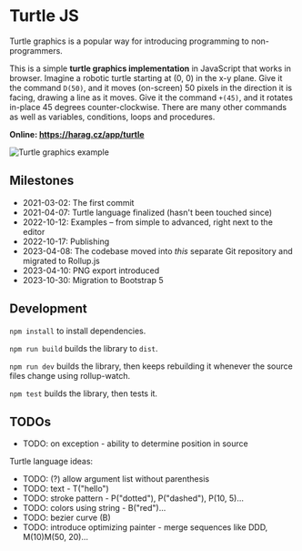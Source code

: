 # Turtle JS

Turtle graphics is a popular way for introducing programming to non-programmers.

This is a simple **turtle graphics implementation** in JavaScript that works in browser.
Imagine a robotic turtle starting at (0, 0) in the x-y plane.
Give it the command `D(50)`, and it moves (on-screen) 50 pixels in the direction it is facing, drawing a line as it moves.
Give it the command `+(45)`, and it rotates in-place 45 degrees counter-clockwise.
There are many other commands as well as variables, conditions, loops and procedures.

**Online: https://harag.cz/app/turtle**

![Turtle graphics example](https://files.harag.cz/www/app/turtle-js/social-preview.png)

## Milestones

- 2021-03-02: The first commit
- 2021-04-07: Turtle language finalized (hasn't been touched since)
- 2022-10-12: Examples – from simple to advanced, right next to the editor
- 2022-10-17: Publishing
- 2023-04-08: The codebase moved into *this* separate Git repository and migrated to Rollup.js
- 2023-04-10: PNG export introduced
- 2023-10-30: Migration to Bootstrap 5

## Development

`npm install` to install dependencies.

`npm run build` builds the library to `dist`.

`npm run dev` builds the library, then keeps rebuilding it whenever the source files change using rollup-watch.

`npm test` builds the library, then tests it.

## TODOs

- TODO: on exception - ability to determine position in source

Turtle language ideas:
- TODO: (?) allow argument list without parenthesis
- TODO: text - T("hello")
- TODO: stroke pattern - P("dotted"), P("dashed"), P(10, 5)...
- TODO: colors using string - B("red")...
- TODO: bezier curve (B)
- TODO: introduce optimizing painter - merge sequences like DDD, M(10)M(50, 20)...

